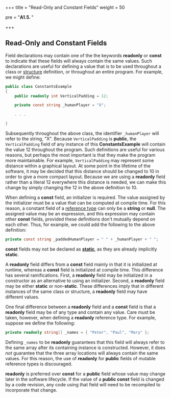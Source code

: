 +++
title = "Read-Only and Constant Fields"
weight = 50

pre = "<b>A1.5. </b>"

+++

## Read-Only and Constant Fields

Field declarations may contain one of the the keywords **readonly** or  **const** to indicate that these fields will always contain the same values. Such declarations are useful for defining a value that is to be used throughout a class or [structure](/appendix/syntax/structs) definition, or throughout an entire program. For example, we might define:

```C#
public class ConstantsExample
{
    public readonly int VerticalPadding = 12;

    private const string _humanPlayer = "X";

    . . .

}
```

Subsequently throughout the above class, the identifier `_humanPlayer` will refer to the string, "X". Because `VerticalPadding` is **public**, the `VerticalPadding` field of any instance of this **ConstantsExample** will contain the value 12 throughout the program. Such definitions are useful for various reasons, but perhaps the most important is that they make the program more maintainable. For example, `VerticalPadding` may represent some distance within a graphical layout. At some point in the lifetime of the software, it may be decided that this distance should be changed to 10 in order to give a more compact layout. Because we are using a **readonly** field rather than a literal 12 everywhere this distance is needed, we can make this change by simply changing the 12 in the above definition to 10.

When defining a **const** field, an initializer is required. The value assigned by the initializer must be a value that can be computed at compile time. For this reason, a constant field of a [reference type](/appendix/syntax/reference-value) can only be a **string** or **null**. The assigned value may be an expression, and this expression may contain other **const** fields, provided these definitions don't mutually depend on each other. Thus, for example, we could add the following to the above definition:
```C#
private const string _paddedHumanPlayer = " " + _humanPlayer + " ";
```
**const** fields may not be declared as [**static**](/appendix/syntax/static-this), as they are already implicitly **static**.

A **readonly** field differs from a **const** field mainly in that it is initialized at runtime, whereas a **const** field is initialized at compile time. This difference has several ramifications. First, a **readonly** field may be initialized in a constructor as an alternative to using an initializer. Second, a **readonly** field may be either **static** or non-**static**. These differences imply that in different instances of the same class or structure, a **readonly** field may have different values. 

One final difference between a **readonly** field and a **const** field is that a **readonly** field may be of any type and contain any value. Care must be taken, however, when defining a **readonly** reference type. For example, suppose we define the following:

```c#
private readonly string[] _names = { "Peter", "Paul", "Mary" };
```

Defining `_names` to be **readonly** guarantees that this field will always refer to the same array after its containing instance is constructed. However, it does *not* guarantee that the three array locations will always contain the same values. For this reason, the use of **readonly** for **public** fields of mutable reference types is discouraged.

**readonly** is preferred over **const** for a **public** field whose value may change later in the software lifecycle. If the value of a **public const** field is changed by a code revision, any code using that field will need to be recompiled to incorporate that change.
